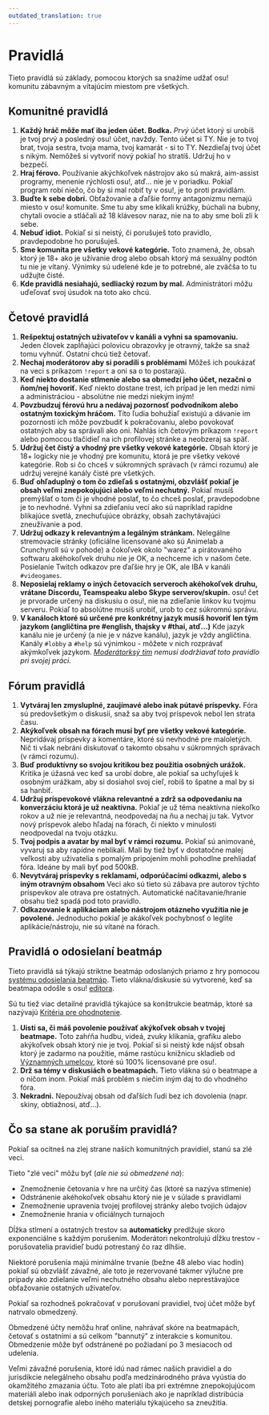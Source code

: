 ```yaml
---
outdated_translation: true
---
```


# Pravidlá

Tieto pravidlá sú základy, pomocou ktorých sa snažíme udžať osu! komunitu zábavným a vítajúcím miestom pre všetkých.

## Komunitné pravidlá

1. **Každý hráč môže mať iba jeden účet. Bodka.** *Prvý* účet ktorý si urobíš je tvoj prvý a posledný osu! účet, navždy. Tento účet si TY. Nie je to tvoj brat, tvoja sestra, tvoja mama, tvoj kamarát - si to TY. Nezdieľaj tvoj účet s nikým. Nemôžeš si vytvoriť nový pokiaľ ho stratíš. Udržuj ho v bezpečí.
2. **Hraj férovo.** Používanie akýchkoľvek nástrojov ako sú makrá, aim-assist programy, menenie rýchlosti osu!, atď... nie je v poriadku. Pokiaľ program robí niečo, čo by si mal robiť ty v osu!, je to proti pravidlám.
3. **Buďte k sebe dobrí.** Obťažovanie a ďaľšie formy antagonizmu nemajú miesto v osu! komunite. Sme tu aby sme klikali krúžky, búchali na bubny, chytali ovocie a stláčali až 18 klávesov naraz, nie na to aby sme boli zlí k sebe.
4. **Nebuď idiot.** Pokiaľ si si neistý, či porušuješ toto pravidlo, pravdepodobne ho porušuješ.
5. **Sme komunita pre všetky vekové kategórie.** Toto znamená, že, obsah ktorý je 18+ ako je užívanie drog alebo obsah ktorý má sexuálny podtón tu nie je vítaný. Výnimky sú udelené kde je to potrebné, ale zväčša to tu udžujte čisté. 
6. **Kde pravidlá nesiahajú, sedliacký rozum by mal.** Administrátori môžu uďeľovať svoj úsudok na toto ako chcú.

## Četové pravidlá

1. **Rešpektuj ostatných uživateľov v kanáli a vyhni sa spamovaniu.** Jeden človek zapĺňajúci polovicu obrazovky je otravný, takže sa snaž tomu vyhnúť. Ostatní chcú tiež četovať.
2. **Nechaj moderátorov aby si poradili s problémami** Môžeš ich poukázať na veci s príkazom `!report` a oni sa o to postarajú.
3. **Keď niekto dostanie stlmenie alebo sa obmedzí jeho účet, nezačni o ňom/nej hovoriť.** Keď niekto dostane trest, ich prípad je len medzi nimi a administráciou - absolútne nie medzi niekým iným!
4. **Povzbudzuj férovú hru a nedávaj pozornosť podvodníkom alebo ostatným toxickým hráčom.** Títo ľudia bohužiaľ existujú a dávanie im pozornosti ich môže povzbudiť k pokračovaniu, alebo povokovať ostatných aby sa správali ako oni. Nahlás ich četovým príkazom `!report` alebo pomocou tlačidieľ na ich profilovej stránke a neobzeraj sa späť.
5. **Udržuj čet čistý a vhodný pre všetky vekové kategórie.** Obsah ktorý je 18+ logicky nie je vhodný pre komunitu, ktorá je pre všetky vekové kategórie. Rob si čo chceš v súkromných správach (v rámci rozumu) ale udržuj verejné kanály čisté pre všetkých.
6. **Buď ohľaduplný o tom čo zdieľaš s ostatnými, obzvlášť pokiaľ je obsah veľmi znepokojujúci alebo veľmi nechutný.** Pokiaľ musíš premýšlať o tom či je vhodné poslať, to čo chceš poslať, pravdepodobne je to nevhodné. Vyhni sa zdieľaniu vecí ako sú napríklad rapídne blikajúce svetlá, znechuťujúce obrázky, obsah zachytávajúci zneužívanie a pod.
7. **Udržuj odkazy k relevantným a legálným stránkam.** Nelegálne stremovacie stránky (oficiálne licensované ako sú Animelab a Crunchyroll sú v pohode) a čokoľvek okolo "warez" a pirátovaného softwaru akéhokoľvek druhu nie je OK, a nechceme ich v našom čete. Posielanie Twitch odkazov pre ďaľšie hry je OK, ale IBA v kanáli `#videogames`.
8. **Neposielaj reklamy o iných četovacích serveroch akéhokoľvek druhu, vrátane Discordu, Teamspeaku alebo Skype serverov/skupín.** osu! čet je prvorade určený na diskusiu o osu!, nie na zdieľanie linkov ku tvojmu serveru. Pokiaľ to absolútne musíš urobiť, urob to cez súkromnú správu.
9. **V kanáloch ktoré sú určené pre konkrétny jazyk musíš hovoriť len tým jazykom (angličtina pre #english, thajsky v #thai, atď...)** Kde jazyk kanálu nie je určený (a nie je v názve kanálu), jazyk je vždy angličtina. Kanály `#lobby` a `#help` sú výnimkou - môžete v nich rozprávať akýmkoľvek jazykom. *[Moderátorksý tím](/wiki/People/Global_Moderation_Team) nemusí dodržiavať toto pravidlo pri svojej práci.*

## Fórum pravidlá

1. **Vytváraj len zmysluplné, zaujímavé alebo inak pútavé príspevky.** Fóra sú predovšetkým o diskusii, snaž sa aby tvoj príspevok nebol len strata času.
2. **Akýkoľvek obsah na fórach musí byť pre všetky vekové kategórie.** Nepridávaj príspevky a komentáre, ktoré sú nevhodné pre maloletých. Nič ti však nebráni diskutovať o takomto obsahu v súkromných správach (v rámci rozumu).
3. **Buď produktívny so svojou kritikou bez použitia osobných urážok.** Kritika je úžasná vec keď sa urobí dobre, ale pokiaľ sa uchyľuješ k osobným urážkam, aby si dosiahol svoj cieľ, robíš to špatne a mal by si sa hanbiť.
4. **Udržuj príspevokové vlákna relevantné a zdrž sa odpovedaniu na konverzáciu ktorá je už neaktívna.** Pokiaľ je už téma neaktívna niekoľko rokov a už nie je relevantná, neodpovedaj na ňu a nechaj ju tak. Vytvor nový príspevok alebo hľadaj na fórach, či niekto v minulosti neodpovedal na tvoju otázku.
5. **Tvoj podpis a avatar by mal byť v rámci rozumu.** Pokiaľ sú animované, vyvaruj sa aby rapídne neblikali. Mali by tiež byť v dostatočne malej veľkosti aby uživatelia s pomalým pripojením mohli pohodlne prehliadať fóra. Ideáne by mali byť pod 500kB.
6. **Nevytváraj  príspevky s reklamami, odporúčacími odkazmi, alebo s iným otravným obsahom** Veci ako sú tieto sú zábava pre autorov týchto príspevkov ale otrava pre ostatných. Automatické načítavanie/hranie obsahu tiež spadá pod toto pravidlo.
7. **Odkazovanie k aplikáciam alebo nástrojom otázneho využitia nie je povolené.** Jednoducho pokiaľ je akákoľvek pochybnosť o leglite aplikácie/nástroju, nie sú vítané na fórach.

## Pravidlá o odosielaní beatmáp

Tieto pravidlá sá týkajú striktne beatmáp odoslaných priamo z hry pomocou [systému odosielania beatmáp](/wiki/Beatmapping/Beatmap_submission). Tieto vlákna/diskusie sú vytvorené, keď sa beatmapa odošle s osu! [editora](/wiki/Client/Beatmap_editor).

Sú tu tiež viac detailné pravidlá týkajúce sa konštrukcie beatmáp, ktoré sa nazývajú [Kritéria pre ohodnotenie](/wiki/Ranking_Criteria).

1. **Uisti sa, či máš povolenie používať akýkoľvek obsah v tvojej beatmape.** Toto zahŕňa hudbu, videá, zvuky klikania, grafiku alebo akýkoľvek obsah ktorý nie je tvoj. Pokiaľ si si neistý kde nájsť obsah ktorý je zadarmo na použitie, máme rastúcu knižnicu skladieb od [Významných umelcov](https://osu.ppy.sh/beatmaps/artists/), ktoré sú 100% licensované pre osu!.
2. **Drž sa témy v diskusiách o beatmapách.** Tieto vlákna sú o beatmape a o ničom inom. Pokiaľ máš problém s niečim iným daj to do vhodného fóra.
3. **Nekradni.** Nepoužívaj obsah od ďaľších ľudí bez ich dovolenia (napr. skiny, obtiažnosi, atď...).

## Čo sa stane ak poruším pravidlá?

Pokiaľ sa ocitneš na zlej strane naších komunitných pravidiel, stanú sa zlé veci.

Tieto "zlé veci" môžu byť (*ale nie sú obmedzené na*):

- Znemožnenie četovania v hre na určitý čas (ktoré sa nazýva stlmenie)
- Odstránenie akéhokoľvek obsahu ktorý nie je v súlade s pravidlami
- Znemožnenie upravenia tvojej profilovej stránky alebo tvojich údajov
- Znemožnenie hrania v oficiálnych turnajoch

Dĺžka stlmení a ostatných trestov sa **automaticky** predlžuje skoro exponenciálne s každým porušením. Moderátori nekontrolujú dĺžku trestov - porušovatelia pravidieľ budú potrestaný čo raz dlhšie.
    
Niektoré porušenia majú minimálne trvanie (bežne 48 alebo viac hodín) pokiaľ sú obzvlášť závažné, ale toto je rezervované takmer výlučne pre prípady ako zdielanie veľmi nechutného obsahu alebo neprestávajúce obťažovanie ostatných uživateľov.

Pokiaľ sa rozhodneš pokračovať v porušovaní pravidiel, tvoj účet môže byť natrvalo obmedzený. 

Obmedzené účty nemôžu hrať online, nahrávať skóre na beatmapách, četovať s ostatními a sú celkom "bannutý" z interakcie s komunitou. Obmedzenie môže byť odstránené po požiadaní po 3 mesiacoch od udelenia.

Veľmi závažné porušenia, ktoré idú nad rámec našich pravidiel a do jurisdikcie nelegálneho obsahu podľa medzinárodného práva vyústia do okamžitého zmazania účtu. Toto ale platí iba pri extrémne znepokojujúcom materiáli alebo inak odporných porušeniach ako je napríklad distribúcia detskej pornografie alebo iného materiálu týkajúceho sa zneužitia.
